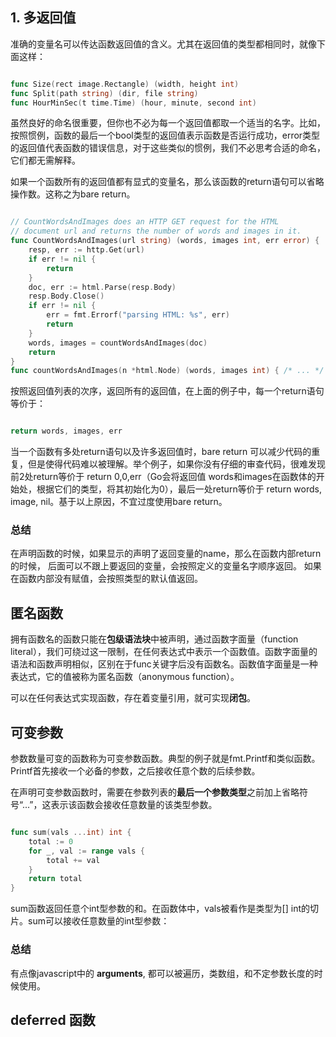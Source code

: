 ## 1. 多返回值

准确的变量名可以传达函数返回值的含义。尤其在返回值的类型都相同时，就像下面这样：

```go

func Size(rect image.Rectangle) (width, height int)
func Split(path string) (dir, file string)
func HourMinSec(t time.Time) (hour, minute, second int)


```


虽然良好的命名很重要，但你也不必为每一个返回值都取一个适当的名字。比如，按照惯例，函数的最后一个bool类型的返回值表示函数是否运行成功，error类型的返回值代表函数的错误信息，对于这些类似的惯例，我们不必思考合适的命名，它们都无需解释。

如果一个函数所有的返回值都有显式的变量名，那么该函数的return语句可以省略操作数。这称之为bare return。

```go

// CountWordsAndImages does an HTTP GET request for the HTML
// document url and returns the number of words and images in it.
func CountWordsAndImages(url string) (words, images int, err error) {
    resp, err := http.Get(url)
    if err != nil {
        return
    }
    doc, err := html.Parse(resp.Body)
    resp.Body.Close()
    if err != nil {
        err = fmt.Errorf("parsing HTML: %s", err)
        return
    }
    words, images = countWordsAndImages(doc)
    return
}
func countWordsAndImages(n *html.Node) (words, images int) { /* ... */ }

```

按照返回值列表的次序，返回所有的返回值，在上面的例子中，每一个return语句等价于：

```go

return words, images, err

```

当一个函数有多处return语句以及许多返回值时，bare return 可以减少代码的重复，但是使得代码难以被理解。举个例子，如果你没有仔细的审查代码，很难发现前2处return等价于 return 0,0,err（Go会将返回值 words和images在函数体的开始处，根据它们的类型，将其初始化为0），最后一处return等价于 return words, image, nil。基于以上原因，不宜过度使用bare return。


### 总结

在声明函数的时候，如果显示的声明了返回变量的name，那么在函数内部return的时候， 后面可以不跟上要返回的变量，会按照定义的变量名字顺序返回。 如果在函数内部没有赋值，会按照类型的默认值返回。


## 匿名函数

拥有函数名的函数只能在**包级语法块**中被声明，通过函数字面量（function literal），我们可绕过这一限制，在任何表达式中表示一个函数值。函数字面量的语法和函数声明相似，区别在于func关键字后没有函数名。函数值字面量是一种表达式，它的值被称为匿名函数（anonymous function）。

可以在任何表达式实现函数，存在着变量引用，就可实现**闭包**。


## 可变参数

参数数量可变的函数称为可变参数函数。典型的例子就是fmt.Printf和类似函数。Printf首先接收一个必备的参数，之后接收任意个数的后续参数。

在声明可变参数函数时，需要在参数列表的**最后一个参数类型**之前加上省略符号“...”，这表示该函数会接收任意数量的该类型参数。

```go

func sum(vals ...int) int {
    total := 0
    for _, val := range vals {
        total += val
    }
    return total
}

```

sum函数返回任意个int型参数的和。在函数体中，vals被看作是类型为[] int的切片。sum可以接收任意数量的int型参数：

### 总结

有点像javascript中的 **arguments**, 都可以被遍历，类数组，和不定参数长度的时候使用。


## deferred 函数



